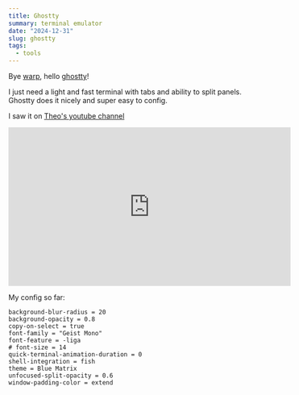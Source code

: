 ```yaml
---
title: Ghostty
summary: terminal emulator
date: "2024-12-31"
slug: ghostty
tags:
  - tools
---
```


Bye [warp](https://www.warp.dev/), hello [ghostty](https://github.com/ghostty-org/ghostty)!

I just need a light and fast terminal with tabs and ability to split panels. Ghostty does it nicely and super easy to config.

I saw it on [Theo's youtube channel](https://www.youtube.com/watch?v=VUxMfyzTM_Y&t=931s)

<center>
<iframe width="560" height="315" src="https://www.youtube.com/embed/VUxMfyzTM_Y?si=lg4i0dVHswjg1NHI" title="YouTube video player" frameborder="0" allow="accelerometer; autoplay; clipboard-write; encrypted-media; gyroscope; picture-in-picture; web-share" referrerpolicy="strict-origin-when-cross-origin" allowfullscreen></iframe>
</center>

My config so far:

```properties
background-blur-radius = 20
background-opacity = 0.8
copy-on-select = true
font-family = "Geist Mono"
font-feature = -liga
# font-size = 14
quick-terminal-animation-duration = 0
shell-integration = fish
theme = Blue Matrix
unfocused-split-opacity = 0.6
window-padding-color = extend
```
